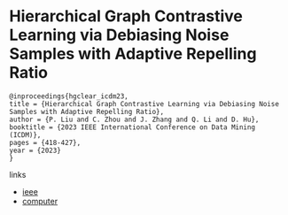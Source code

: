 # Hierarchical Graph Contrastive Learning via Debiasing Noise Samples with Adaptive Repelling Ratio

```
@inproceedings{hgclear_icdm23,
title = {Hierarchical Graph Contrastive Learning via Debiasing Noise Samples with Adaptive Repelling Ratio},
author = {P. Liu and C. Zhou and J. Zhang and Q. Li and D. Hu},
booktitle = {2023 IEEE International Conference on Data Mining (ICDM)},
pages = {418-427},
year = {2023}
}
```

links
- [ieee](https://doi.org/10.1109/ICDM58522.2023.00051)
- [computer](https://doi.ieeecomputersociety.org/10.1109/ICDM58522.2023.00051)

